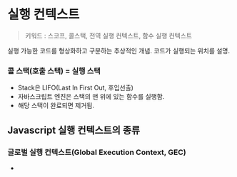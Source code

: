 # 실행 컨텍스트
> 키워드 : 스코프, 콜스택, 전역 실행 컨텍스트, 함수 실행 컨텍스트

실행 가능한 코드를 형상화하고 구분하는 추상적인 개념.
코드가 실행되는 위치를 설명.

### 콜 스택(호출 스택) = 실행 스택
  - Stack은 LIFO(Last In First Out, 후입선출)
  - 자바스크립트 엔진은 스택의 맨 위에 있는 함수를 실행함.
  - 해당 스택이 완료되면 제거됨.

## Javascript 실행 컨텍스트의 종류
  
### 글로벌 실행 컨텍스트(Global Execution Context, GEC)
- <script>를 실행하는 즉시 Call Stack에 푸시.
- 함수 내부에 없는 모든 JavaScript 코드
- Call Stack에 가장 먼저 추가되며 앱 종료될 때 삭제됨.
- Javascript는 단일 스레드이기 때문에 JS 코드 실행을 위해 하나의 전역 환경만 가능함.

### 함수 실행 컨텍스트(Function Execution Context, FEC)
- 해당 함수 내에 코드를 평가하고 실행
- 함수가 실행될 때마다 정의됨.
- 함수는 하나 이상일 수 있음.
- 실행이 종료되면 Call Stack에서 제거됨.
  
### Eval Function Execution Context
  - Eval()도 실행 컨텍스트를 갖지만 보안 문제가 있고, 일반적으로 JavaScript 개발자는 사용하지 않음.


## Javascript 엔진에서 실행 컨텍스트를 생성할 때
  1. 생성 단계
  JS엔진이 함수를 호출했지만 아직 실행이 되지 않은 단계
  컴파일 하기 위해 스캔하지만, 코드를 실행하지는 않음.
  변수에 대한 할당이 이뤄짐.
  
  실행 컨텍스트는 실행 가능한 코드를 형상화하고 구분하는 추상적인 개념이지만 물리적으로는 객체의 형태를 가지며 3가지 프로퍼티를 소유함.
    1. 변수 객체 (Variable Object, VO) 생성
    2. Scope Chain 생성 : Local -> Script -> Global 순서로 스코프 체인이 검색함.
    3. this 값 생성
  2. 실행 단계
  함수를 다시 스캔해서 변수 객체를 변수값으로 업데이트하고 코드 실행

```
<script>
  var name = "Victor";

  function first() {
    var a = "Hi!";
    second();
    console.log(`${a} ${name}`);
  }
  
  function second() {
    var b = "Hey!";
    third();
    console.log(`${b} ${name}`);
  }
  
  function third() {
    var c = "Hello!";
    console.log(`${c} ${name}`);
  }
  
  first();
  </script>
```
  
결과
  ```
Hello! Victor
Hey! Victor
Hi! Victor
  ```
![image](https://user-images.githubusercontent.com/100553086/198996465-e0c2e290-107b-4c83-a0df-b95343a6305b.png)

## 함수형 vs 전역 비교
  |전역 실행 컨텍스트|함수 실행 컨텍스트|
|------|------|
|Global Scope|argument object|
|this로 생성|Window object 가리킴|
|전역적으로 정의된 함수와 변수를 위한 메모리 공간 설정|함수 내에서만 정의된 함수와 변수에 대한 메모리 공간 설정|
|메모리에 함수 선언하는 동안 변수 선언 기본값으로 'undefined' 할당|함수 선언 설정하는 동안 변수 선언에 기본값 undefined => 자체 실행 스택 생성|

# 클로저
  내부 함수가 외부 함수 변수에 접근할 수 있는 기능
  변수를 가리키고 변수의 참조를 저장합니다. 
  
  클로저는 반환된 내부함수가 자신이 선언됐을 때의 환경(Lexical environment)인 스코프를 기억하여 자신이 선언됐을 때의 환경(스코프) 밖에서 호출되어도 그 환경(스코프)에 접근할 수 있는 함수
  
  실행 컨텍스트의 관점에 설명하면, 내부함수가 유효한 상태에서 외부함수가 종료하여 외부함수의 실행 컨텍스트가 반환되어도, 외부함수 실행 컨텍스트 내의 활성 객체(Activation object)(변수, 함수 선언 등의 정보를 가지고 있다)는 내부함수에 의해 참조되는 한 유효하여 내부함수가 스코프 체인을 통해 참조할 수 있는 것을 의미한다.
  
  - 자체 범위
  - 외부 함수
  - 전역 변수
  
## 클로저 활용법
  1. 상태 유지
  2. 전역 변수 사용 억제
  3. 정보의 은닉
  
## 예제 1
```
  <!DOCTYPE html>
<html>
  <head>
    <script>
      function fun() {
        var a = 4; // 'a' is the local variable, created by the fun()
        function innerfun() {
          // the innerfun() is the inner function, or a closure
          return a;
        }
        return innerfun;
      }
      var output = fun();
      document.write(output());
      document.write(" ");
      document.write(output());
    </script>
  </head>
  <body></body>
</html>

  ```
  
  ## 예제 2
  ```
  <!DOCTYPE html>
<html>
  <head>
    <script>
      function fun(a) {
        function innerfun(b) {
          return a * b;
        }
        return innerfun;
      }
      var output = fun(4);
      document.write(output(4));
      document.write(" ");
      document.write(output(5));
    </script>
  </head>
  <body></body>
</html>

  ```
  
  ## 예제 3
  ```
  <!DOCTYPE html>
<html>
  <head>
    <script>
      function fun() {
        function closure(val) {
          return function () {
            return val;
          };
        }
        var a = [];
        var i;
        for (i = 0; i < 5; i++) {
          a[i] = closure(i);
        }
        return a;
      }
      var output = fun();
      document.write(output[0]());
      document.write(" ");
      document.write(output[1]());
      document.write(" ");
      document.write(output[2]());
      document.write(" ");
      document.write(output[3]());
      document.write(" ");
      document.write(output[4]());
    </script>
  </head>
  <body></body>
</html>

  ```
  
## 참고 자료
- https://www.freecodecamp.org/news/execution-context-how-javascript-works-behind-the-scenes/
- https://poiemaweb.com/js-execution-context
- https://dkje.github.io/2020/08/30/ExecutionContext/
- https://dkrnfls.tistory.com/262
- https://hangeoreum.tistory.com/entry/JS-%EC%8B%A4%ED%96%89-%EC%BB%A8%ED%85%8D%EC%8A%A4%ED%8A%B8Execution-Context
- https://junilhwang.github.io/TIL/Javascript/Domain/Execution-Context/#_3-environmentrecord%E1%84%8B%E1%85%AA-hoisting-%E1%84%92%E1%85%A9%E1%84%8B%E1%85%B5%E1%84%89%E1%85%B3%E1%84%90%E1%85%B5%E1%86%BC
- https://blog.bitsrc.io/understanding-execution-context-and-execution-stack-in-javascript-1c9ea8642dd0
- https://www.javatpoint.com/javascript-execution-context
- https://poiemaweb.com/js-closure
